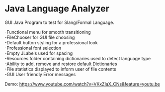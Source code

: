 # Java Language Analyzer
GUI Java Program to test for Slang/Formal Language.

-Functional menu for smooth transitioning  
-FileChooser for GUI file choosing  
-Default button styling for a professional look  
-Professional font selection  
-Empty JLabels used for spacing  
-Resources folder containing dictionaries used to detect language type  
-Ability to add, remove and restore default Dictionaries  
-File statistics displayed to inform user of file contents  
-GUI User friendly Error messages  

Demo: https://www.youtube.com/watch?v=VKxZIaX_CNs&feature=youtu.be  


